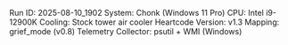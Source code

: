 Run ID: 2025-08-10_1902
System: Chonk (Windows 11 Pro)
CPU: Intel i9-12900K
Cooling: Stock tower air cooler
Heartcode Version: v1.3
Mapping: grief_mode (v0.8)
Telemetry Collector: psutil + WMI (Windows)
